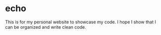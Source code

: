 # echo
This is for my personal website to showcase my code. I hope I show that I can be organized and write clean code.
